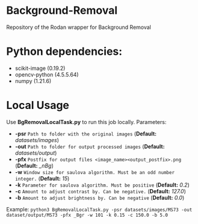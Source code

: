 # Background-Removal

Repository of the Rodan wrapper for Background Removal

# Python dependencies:
  * scikit-image (0.19.2)
  * opencv-python (4.5.5.64)
  * numpy (1.21.6)

# Local Usage
Use **BgRemovalLocalTask.py** to run this job locally.
Parameters:
  * **-psr** `Path to folder with the original images` (**Default:** *datasets/images*)
  * **-out** `Path to folder for output processed images` (**Default:** *datasets/output*)
  * **-pfx** `Postfix for output files <image_name><output_postfix>.png` (**Default:** *_nBg*)
  * **-w** `Window size for saulova algorithm. Must be an odd number integer.` (**Default:** *15*)
  * **-k** `Parameter for saulova algorithm. Must be positive` (**Default:** *0.2*)
  * **-c** `Amount to adjust contrast by. Can be negative.` (**Default:** *127.0*)
  * **-b** `Amount to adjust brightness by. Can be negative` (**Default:** *0.0*)
    
Example: `python3 BgRemovalLocalTask.py -psr datasets/images/MS73 -out dataset/output/MS73 -pfx _Bgr -w 101 -k 0.15 -c 150.0 -b 5.0`
